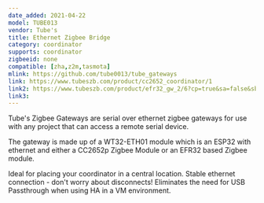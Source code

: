 ```yaml
---
date_added: 2021-04-22
model: TUBE013
vendor: Tube's
title: Ethernet Zigbee Bridge
category: coordinator
supports: coordinator
zigbeeid: none
compatible: [zha,z2m,tasmota]
mlink: https://github.com/tube0013/tube_gateways
link: https://www.tubeszb.com/product/cc2652_coordinator/1
link2: https://www.tubeszb.com/product/efr32_gw_2/6?cp=true&sa=false&sbp=false&q=false&category_id=2
link3: 
---
```

Tube's Zigbee Gateways are serial over ethernet zigbee gateways for use with any project that can access a remote serial device. 

The gateway is made up of a WT32-ETH01 module which is an ESP32 with ethernet and either a CC2652p Zigbee Module or an EFR32 based Zigbee module.

 Ideal for placing your coordinator in a central location. Stable ethernet connection - don't worry about disconnects! Eliminates the need for USB Passthrough when using HA in a VM environment.